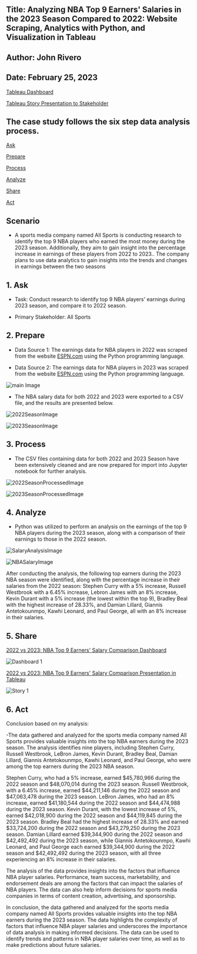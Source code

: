## Title: Analyzing NBA Top 9 Earners' Salaries in the 2023 Season Compared to 2022: Website Scraping, Analytics with Python, and Visualization in Tableau

## Author: John Rivero

## Date: February 25, 2023

[Tableau Dashboard](https://public.tableau.com/app/profile/john.r6470/viz/2022vs2023NBATop9EarnersSalaryComparisonDashboard/Dashboard1?publish=yes)

[Tableau Story Presentation to Stakeholder](https://public.tableau.com/app/profile/john.r6470/viz/2022vs2023NBATop9EarnersSalaryComparison/Story1?publish=yes)


## The case study follows the six step data analysis process.

 [Ask](#1-Ask)

 [Prepare](#2-Prepare)

 [Process](#3-Process)

 [Analyze](#4-Analyze)

 [Share](#5-Share)

 [Act](#6-Act)


## Scenario

- A sports media company named All Sports is conducting research to identify the top 9 NBA players who earned the most money during the 2023 season. Additionally, they aim to gain insight into the percentage increase in earnings of these players from 2022 to 2023.. The company plans to use data analytics to gain insights into the trends and changes in earnings between the two seasons


## 1. Ask

 - Task: Conduct research to identify top 9 NBA players' earnings during 2023 season, and compare it to 2022 season.
 
 - Primary Stakeholder: All Sports


## 2. Prepare

- Data Source 1: The earnings data for NBA players in 2022 was scraped from the website [ESPN.com](http://www.espn.com/nba/salaries/_/year/2022) using the Python programming language.

- Data Source 2: The earnings data for NBA players in 2023 was scraped from the website [ESPN.com](http://www.espn.com/nba/salaries) using the Python programming language.

![main Image](https://user-images.githubusercontent.com/81208412/221362249-44ff74d1-4a18-425e-a03f-fc117ab7e39c.jpg)

- The NBA salary data for both 2022 and 2023 were exported to a CSV file, and the results are presented below.

![2022SeasonImage](https://user-images.githubusercontent.com/81208412/221361972-3c7b78a8-40e0-41f8-b1b7-3c582b7c827f.jpg)

![2023SeasonImage](https://user-images.githubusercontent.com/81208412/221361977-fad0ef5c-b538-4977-a0f1-8187ffef7d30.jpg)


## 3. Process

- The CSV files containing data for both 2022 and 2023 Season have been extensively cleaned and are now prepared for import into Jupyter notebook for further analysis.

![2022SeasonProcessedImage](https://user-images.githubusercontent.com/81208412/221362591-8be7754b-832a-4efb-ae9c-dc8c3650468f.jpg)

![2023SeasonProcessedImage](https://user-images.githubusercontent.com/81208412/221362594-9e28eebf-53cf-41a4-9cdc-959d5b374ed9.jpg)


## 4. Analyze

- Python was utilized to perform an analysis on the earnings of the top 9 NBA players during the 2023 season, along with a comparison of their earnings to those in the 2022 season.

![SalaryAnalysisImage](https://user-images.githubusercontent.com/81208412/221362786-1f6619f9-1a5c-49b7-88f8-0723222b554c.jpg)

![NBASalaryImage](https://user-images.githubusercontent.com/81208412/221362793-76f0ff8c-d874-4055-aa36-0974bc4413cd.jpg)

After conducting the analysis, the following top earners during the 2023 NBA season were identified, along with the percentage increase in their salaries from the 2022 season: Stephen Curry with a 5% increase, Russell Westbrook with a 6.45% increase, Lebron James with an 8% increase, Kevin Durant with a 5% increase (the lowest within the top 9), Bradley Beal with the highest increase of 28.33%, and Damian Lillard, Giannis Antetokounmpo, Kawhi Leonard, and Paul George, all with an 8% increase in their salaries.


## 5. Share

[2022 vs 2023: NBA Top 9 Earners' Salary Comparison Dashboard](https://public.tableau.com/app/profile/john.r6470/viz/2022vs2023NBATop9EarnersSalaryComparisonDashboard/Dashboard1?publish=yes)

![Dashboard 1](https://user-images.githubusercontent.com/81208412/221365440-2a5bcaac-f8a3-4feb-9100-26de307eeee0.png)

[2022 vs 2023: NBA Top 9 Earners' Salary Comparison Presentation in Tableau](https://public.tableau.com/app/profile/john.r6470/viz/2022vs2023NBATop9EarnersSalaryComparison/Story1?publish=yes)

![Story 1](https://user-images.githubusercontent.com/81208412/221365442-0cea5a10-4da5-4443-b0d4-3fd31f9ef267.png)


## 6. Act

Conclusion based on my analysis:

-The data gathered and analyzed for the sports media company named All Sports provides valuable insights into the top NBA earners during the 2023 season. The analysis identifies nine players, including Stephen Curry, Russell Westbrook, LeBron James, Kevin Durant, Bradley Beal, Damian Lillard, Giannis Antetokounmpo, Kawhi Leonard, and Paul George, who were among the top earners during the 2023 NBA season.

Stephen Curry, who had a 5% increase, earned $45,780,966 during the 2022 season and $48,070,014 during the 2023 season. Russell Westbrook, with a 6.45% increase, earned $44,211,146 during the 2022 season and $47,063,478 during the 2023 season. LeBron James, who had an 8% increase, earned $41,180,544 during the 2022 season and $44,474,988 during the 2023 season. Kevin Durant, with the lowest increase of 5%, earned $42,018,900 during the 2022 season and $44,119,845 during the 2023 season. Bradley Beal had the highest increase of 28.33% and earned $33,724,200 during the 2022 season and $43,279,250 during the 2023 season. Damian Lillard earned $39,344,900 during the 2022 season and $42,492,492 during the 2023 season, while Giannis Antetokounmpo, Kawhi Leonard, and Paul George each earned $39,344,900 during the 2022 season and $42,492,492 during the 2023 season, with all three experiencing an 8% increase in their salaries.

The analysis of the data provides insights into the factors that influence NBA player salaries. Performance, team success, marketability, and endorsement deals are among the factors that can impact the salaries of NBA players. The data can also help inform decisions for sports media companies in terms of content creation, advertising, and sponsorship.

In conclusion, the data gathered and analyzed for the sports media company named All Sports provides valuable insights into the top NBA earners during the 2023 season. The data highlights the complexity of factors that influence NBA player salaries and underscores the importance of data analysis in making informed decisions. The data can be used to identify trends and patterns in NBA player salaries over time, as well as to make predictions about future salaries.
